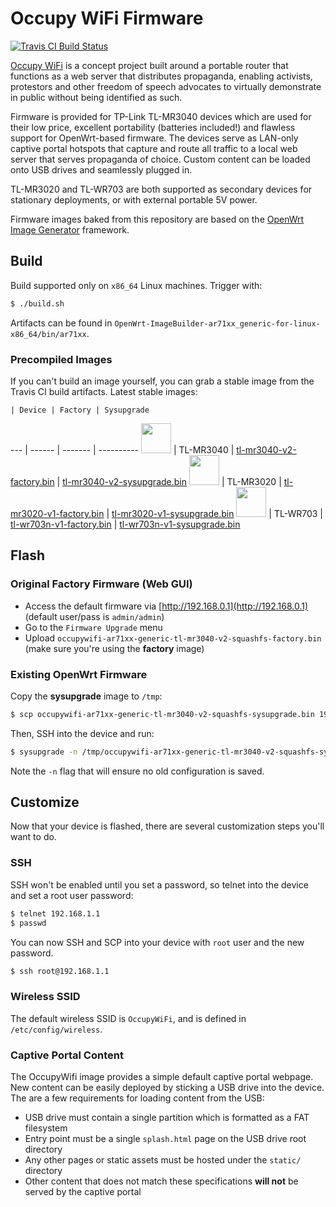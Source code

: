 # Occupy WiFi Firmware

[![Travis CI Build Status](https://travis-ci.org/occupywifi/firmware.svg)](https://travis-ci.org/occupywifi/firmware)

[Occupy WiFi](http://occupywifi.org/en) is a concept project built around a portable router that functions as a web server that distributes propaganda, enabling activists, protestors and other freedom of speech advocates to virtually demonstrate in public without being identified as such.

Firmware is provided for TP-Link TL-MR3040 devices which are used for their low price, excellent portability (batteries included!) and flawless support for OpenWrt-based firmware. The devices serve as LAN-only captive portal hotspots that capture and route all traffic to a local web server that serves propaganda of choice. Custom content can be loaded onto USB drives and seamlessly plugged in.

TL-MR3020 and TL-WR703 are both supported as secondary devices for stationary deployments, or with external portable 5V power.

Firmware images baked from this repository are based on the [OpenWrt Image Generator](http://wiki.openwrt.org/doc/howto/obtain.firmware.generate) framework.

## Build

Build supported only on `x86_64` Linux machines. Trigger with:

```bash
$ ./build.sh
```

Artifacts can be found in `OpenWrt-ImageBuilder-ar71xx_generic-for-linux-x86_64/bin/ar71xx`.

### Precompiled Images

If you can't build an image yourself, you can grab a stable image from the Travis CI build artifacts. Latest stable images:

    | Device | Factory | Sysupgrade
--- | ------ | ------- | ----------
<img src="http://i.imgur.com/JxfpPkZ.png" height="48"> | TL-MR3040 | [tl-mr3040-v2-factory.bin](https://s3.amazonaws.com/occupywifi-firmware/occupywifi/firmware/32/32.1/occupywifi-ar71xx-generic-tl-mr3040-v2-squashfs-factory.bin) | [tl-mr3040-v2-sysupgrade.bin](https://s3.amazonaws.com/occupywifi-firmware/occupywifi/firmware/32/32.1/occupywifi-ar71xx-generic-tl-mr3040-v2-squashfs-sysupgrade.bin)
<img src="http://i.imgur.com/jVqic8Z.png" height="48"> | TL-MR3020 | [tl-mr3020-v1-factory.bin](https://s3.amazonaws.com/occupywifi-firmware/occupywifi/firmware/32/32.1/occupywifi-ar71xx-generic-tl-mr3020-v1-squashfs-factory.bin) | [tl-mr3020-v1-sysupgrade.bin](https://s3.amazonaws.com/occupywifi-firmware/occupywifi/firmware/32/32.1/occupywifi-ar71xx-generic-tl-mr3020-v1-squashfs-sysupgrade.bin)
<img src="http://i.imgur.com/Na1zhKp.png" height="48"> | TL-WR703 | [tl-wr703n-v1-factory.bin](https://s3.amazonaws.com/occupywifi-firmware/occupywifi/firmware/32/32.1/occupywifi-ar71xx-generic-tl-wr703n-v1-squashfs-factory.bin) | [tl-wr703n-v1-sysupgrade.bin](https://s3.amazonaws.com/occupywifi-firmware/occupywifi/firmware/32/32.1/occupywifi-ar71xx-generic-tl-wr703n-v1-squashfs-sysupgrade.bin)


## Flash

### Original Factory Firmware (Web GUI)

 - Access the default firmware via [http://192.168.0.1](http://192.168.0.1) (default user/pass is `admin/admin`)
 - Go to the `Firmware Upgrade` menu
 - Upload `occupywifi-ar71xx-generic-tl-mr3040-v2-squashfs-factory.bin` (make sure you're using the **factory** image)

### Existing OpenWrt Firmware

Copy the **sysupgrade** image to `/tmp`:

```bash
$ scp occupywifi-ar71xx-generic-tl-mr3040-v2-squashfs-sysupgrade.bin 192.168.1.1:/tmp
```

Then, SSH into the device and run:

```bash
$ sysupgrade -n /tmp/occupywifi-ar71xx-generic-tl-mr3040-v2-squashfs-sysupgrade.bin
```

Note the `-n` flag that will ensure no old configuration is saved.

## Customize

Now that your device is flashed, there are several customization steps you'll want to do.

### SSH

SSH won't be enabled until you set a password, so telnet into the device and set a root user password:

```bash
$ telnet 192.168.1.1
$ passwd
```

You can now SSH and SCP into your device with `root` user and the new password.

```bash
$ ssh root@192.168.1.1
```

### Wireless SSID

The default wireless SSID is `OccupyWiFi`, and is defined in `/etc/config/wireless`.

### Captive Portal Content

The OccupyWifi image provides a simple default captive portal webpage. New content can be easily deployed by sticking a USB drive into the device. The are a few requirements for loading content from the USB:

 - USB drive must contain a single partition which is formatted as a FAT filesystem
 - Entry point must be a single `splash.html` page on the USB drive root directory
 - Any other pages or static assets must be hosted under the `static/` directory
 - Other content that does not match these specifications **will not** be served by the captive portal
